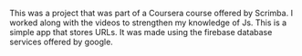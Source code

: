 This was a project that was part of a Coursera course offered by Scrimba. I worked along with the videos to strengthen my knowledge of Js. This is a simple app that stores URLs. It was made using the firebase database services offered by google.

